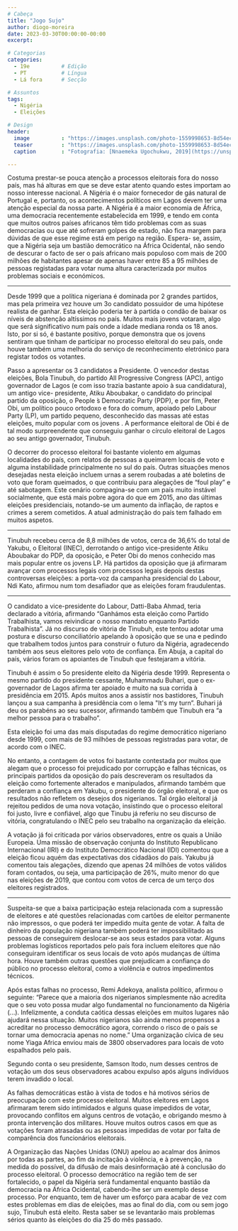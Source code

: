 ```yaml
---
# Cabeça
title: "Jogo Sujo"
author: diogo-moreira
date: 2023-03-30T00:00:00-00:00
excerpt:

# Categorias
categories:
  - 19e          # Edição
  - PT           # Língua
  - Lá fora      # Secção

# Assuntos
tags:
  - Nigéria
  - Eleições

# Design
header:
  image          : "https://images.unsplash.com/photo-1559998653-8d54ecd591c9?ixlib=rb-4.0.3&ixid=MnwxMjA3fDB8MHxwaG90by1wYWdlfHx8fGVufDB8fHx8&auto=format&fit=crop&w=1470&q=80"
  teaser         : "https://images.unsplash.com/photo-1559998653-8d54ecd591c9?ixlib=rb-4.0.3&ixid=MnwxMjA3fDB8MHxwaG90by1wYWdlfHx8fGVufDB8fHx8&auto=format&fit=crop&w=1470&q=80"
  caption        : "Fotografia: [Nnaemeka Ugochukwu, 2019](https://unsplash.com/photos/sjufXanjrDs)"

---
```


Costuma prestar-se pouca atenção a processos eleitorais fora do nosso país, mas há alturas em que se deve estar atento quando estes importam ao nosso interesse nacional. A Nigéria é o maior fornecedor de gás natural de Portugal e, portanto, os acontecimentos políticos em Lagos devem ter uma atenção especial da nossa parte. A Nigéria é a maior economia de África, uma democracia recentemente estabelecida em 1999, e tendo em conta que muitos outros países africanos têm tido problemas com as suas democracias ou que até sofreram golpes de estado, não fica margem para dúvidas de que esse regime está em perigo na região. Espera- se, assim, que a Nigéria seja um bastião democrático na África Ocidental, não sendo de descurar o facto de ser o país africano mais populoso com mais de 200 milhões de habitantes apesar de apenas haver entre 85 a 95 milhões de pessoas registadas para votar numa altura caracterizada por muitos problemas sociais e económicos.

---

Desde 1999 que a política nigeriana é dominada por 2 grandes partidos, mas pela primeira vez houve um 3o candidato possuidor de uma hipótese realista de ganhar. Esta eleição poderia ter à partida o condão de baixar os níveis de abstenção altíssimos no país. Muitos mais jovens votaram, algo que será significativo num país onde a idade mediana ronda os 18 anos. Isto, por si só, é bastante positivo, porque demonstra que os jovens sentiram que tinham de participar no processo eleitoral do seu país, onde houve também uma melhoria do serviço de reconhecimento eletrónico para registar todos os votantes.

Passo a apresentar os 3 candidatos a Presidente. O vencedor destas eleições, Bola Tinubuh, do partido All Progressive Congress (APC), antigo governador de Lagos (e com isso trazia bastante apoio à sua candidatura), um antigo vice- presidente, Atiku Aboubakar, o candidato do principal partido da oposição, o People ́s Democratic Party (PDP), e por fim, Peter Obi, um político pouco ortodoxo e fora do comum, apoiado pelo Labour Party (LP), um partido pequeno, desconhecido das massas até estas eleições, muito popular com os jovens . A performance eleitoral de Obi é de tal modo surpreendente que conseguiu ganhar o círculo eleitoral de Lagos ao seu antigo governador, Tinubuh.

O decorrer do processo eleitoral foi bastante violento em algumas localidades do país, com relatos de pessoas a queimarem locais de voto e alguma instabilidade principalmente no sul do país. Outras situações menos desejadas nesta eleição incluem urnas a serem roubadas a até boletins de voto que foram queimados, o que contribuiu para alegações de “foul play” e até sabotagem. Este cenário compagina-se com um país muito instável socialmente, que está mais pobre agora do que em 2015, ano das últimas eleições presidenciais, notando-se um aumento da inflação, de raptos e crimes a serem cometidos. A atual administração do país tem falhado em muitos aspetos.

---

Tinubuh recebeu cerca de 8,8 milhões de votos, cerca de 36,6% do total de Yakubu, o Eleitoral (INEC), derrotando o antigo vice-presidente Atiku Aboubakar do PDP, da oposição, e Peter Obi do menos conhecido mas mais popular entre os jovens LP. Há partidos da oposição que já afirmaram avançar com processos legais com processos legais depois destas controversas eleições: a porta-voz da campanha presidencial do Labour, Ndi Kato, afirmou num tom desafiador que as eleições foram fraudulentas.

---

O candidato a vice-presidente do Labour, Datti-Baba Ahmad, teria declarado a vitória, afirmando “Ganhámos esta eleição como Partido Trabalhista, vamos reivindicar o nosso mandato enquanto Partido Trabalhista”. Já no discurso de vitória de Tinubuh, este tentou adotar uma postura e discurso conciliatório apelando à oposição que se una e pedindo que trabalhem todos juntos para construir o futuro da Nigéria, agradecendo também aos seus eleitores pelo voto de confiança. Em Abuja, a capital do país, vários foram os apoiantes de Tinubuh que festejaram a vitória.

Tinubuh é assim o 5o presidente eleito da Nigéria desde 1999. Representa o mesmo partido do presidente cessante, Muhammadu Buhari, que o ex- governador de Lagos afirma ter apoiado e muito na sua corrida à presidência em 2015. Após muitos anos a assistir nos bastidores, Tinubuh lançou a sua campanha à presidência com o lema "It's my turn”. Buhari já deu os parabéns ao seu sucessor, afirmando também que Tinubuh era “a melhor pessoa para o trabalho”.

Esta eleição foi uma das mais disputadas do regime democrático nigeriano desde 1999, com mais de 93 milhões de pessoas registradas para votar, de acordo com o INEC.

No entanto, a contagem de votos foi bastante contestada por muitos que alegam que o processo foi prejudicado por corrupção e falhas técnicas, os principais partidos da oposição do país descreveram os resultados da eleição como fortemente alterados e manipulados, afirmando também que perderam a confiança em Yakubu, o presidente do órgão eleitoral, e que os resultados não refletem os desejos dos nigerianos. Tal órgão eleitoral já rejeitou pedidos de uma nova votação, insistindo que o processo eleitoral foi justo, livre e confiável, algo que Tinubu já referiu no seu discurso de vitória, congratulando o INEC pelo seu trabalho na organização da eleição.

A votação já foi criticada por vários observadores, entre os quais a União Europeia. Uma missão de observação conjunta do Instituto Republicano Internacional (IRI) e do Instituto Democrático Nacional (IDI) comentou que a eleição ficou aquém das expectativas dos cidadãos do país. Yakubu já comentou tais alegações, dizendo que apenas 24 milhões de votos válidos foram contados, ou seja, uma participação de 26%, muito menor do que nas eleições de 2019, que contou com votos de cerca de um terço dos eleitores registrados.

---

Suspeita-se que a baixa participação esteja relacionada com a supressão de eleitores e até questões relacionadas com cartões de eleitor permanente não impressos, o que poderá ter impedido muita gente de votar. A falta de dinheiro da população nigeriana também poderá ter impossibilitado as pessoas de conseguirem deslocar-se aos seus estados para votar. Alguns problemas logísticos reportados pelo país fora incluem eleitores que não conseguiram identificar os seus locais de voto após mudanças de última hora. Houve também outras questões que prejudicam a confiança do público no processo eleitoral, como a violência e outros impedimentos técnicos.

Após estas falhas no processo, Remi Adekoya, analista político, afirmou o seguinte: “Parece que a maioria dos nigerianos simplesmente não acredita que o seu voto possa mudar algo fundamental no funcionamento da Nigéria (...). Infelizmente, a conduta caótica dessas eleições em muitos lugares não ajudará nessa situação. Muitos nigerianos são ainda menos propensos a acreditar no processo democrático agora, correndo o risco de o país se tornar uma democracia apenas no nome.” Uma organização cívica de seu nome Yiaga Africa enviou mais de 3800 observadores para locais de voto espalhados pelo país.

Segundo conta o seu presidente, Samson Itodo, num desses centros de votação um dos seus observadores acabou expulso após alguns indivíduos terem invadido o local.

As falhas democráticas estão à vista de todos e há motivos sérios de preocupação com este processo eleitoral. Muitos eleitores em Lagos afirmaram terem sido intimidados e alguns quase impedidos de votar, provocando conflitos em alguns centros de votação, e obrigando mesmo à pronta intervenção dos militares. Houve muitos outros casos em que as votações foram atrasadas ou as pessoas impedidas de votar por falta de comparência dos funcionários eleitorais.

A Organização das Nações Unidas (ONU) apelou ao acalmar dos ânimos por todas as partes, ao fim da incitação à violência, e à prevenção, na medida do possível, da difusão de mais desinformação até à conclusão do processo eleitoral. O processo democrático na região tem de ser fortalecido, o papel da Nigéria será fundamental enquanto bastião da democracia na África Ocidental, cabendo-lhe ser um exemplo desse processo. Por enquanto, tem de haver um esforço para acabar de vez com estes problemas em dias de eleições, mas ao final do dia, com ou sem jogo sujo, Tinubuh está eleito. Resta saber se se levantarão mais problemas sérios quanto às eleições do dia 25 do mês passado.